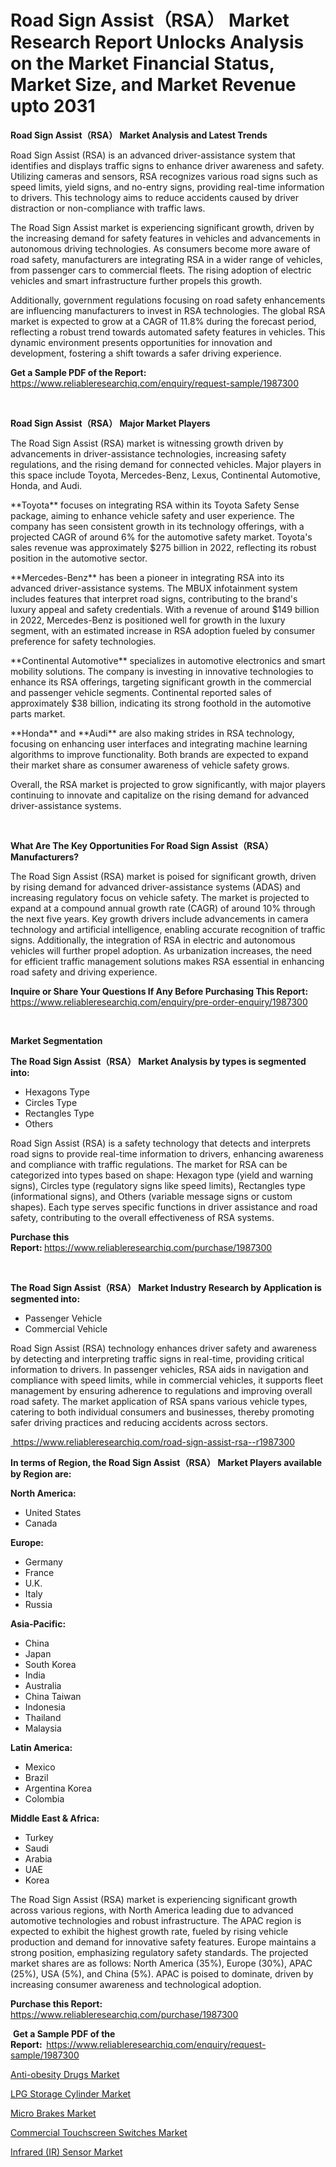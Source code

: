 <p><h1>Road Sign Assist（RSA） Market Research Report Unlocks Analysis on the Market Financial Status, Market Size, and Market Revenue upto 2031</h1></p><p><strong>Road Sign Assist（RSA） Market Analysis and Latest Trends</strong></p>
<p><p>Road Sign Assist (RSA) is an advanced driver-assistance system that identifies and displays traffic signs to enhance driver awareness and safety. Utilizing cameras and sensors, RSA recognizes various road signs such as speed limits, yield signs, and no-entry signs, providing real-time information to drivers. This technology aims to reduce accidents caused by driver distraction or non-compliance with traffic laws.</p><p>The Road Sign Assist market is experiencing significant growth, driven by the increasing demand for safety features in vehicles and advancements in autonomous driving technologies. As consumers become more aware of road safety, manufacturers are integrating RSA in a wider range of vehicles, from passenger cars to commercial fleets. The rising adoption of electric vehicles and smart infrastructure further propels this growth. </p><p>Additionally, government regulations focusing on road safety enhancements are influencing manufacturers to invest in RSA technologies. The global RSA market is expected to grow at a CAGR of 11.8% during the forecast period, reflecting a robust trend towards automated safety features in vehicles. This dynamic environment presents opportunities for innovation and development, fostering a shift towards a safer driving experience.</p></p>
<p><strong>Get a Sample PDF of the Report:&nbsp;</strong> <a href="https://www.reliableresearchiq.com/enquiry/request-sample/1987300?utm_campaign=1106&utm_medium=2&utm_source=Github&utm_content=ia&utm_term=25102024&utm_id=road-sign-assistrsa">https://www.reliableresearchiq.com/enquiry/request-sample/1987300</a></p>
<p>&nbsp;</p>
<p><strong>Road Sign Assist（RSA） Major Market Players</strong></p>
<p><p>The Road Sign Assist (RSA) market is witnessing growth driven by advancements in driver-assistance technologies, increasing safety regulations, and the rising demand for connected vehicles. Major players in this space include Toyota, Mercedes-Benz, Lexus, Continental Automotive, Honda, and Audi.</p><p>**Toyota** focuses on integrating RSA within its Toyota Safety Sense package, aiming to enhance vehicle safety and user experience. The company has seen consistent growth in its technology offerings, with a projected CAGR of around 6% for the automotive safety market. Toyota's sales revenue was approximately $275 billion in 2022, reflecting its robust position in the automotive sector.</p><p>**Mercedes-Benz** has been a pioneer in integrating RSA into its advanced driver-assistance systems. The MBUX infotainment system includes features that interpret road signs, contributing to the brand's luxury appeal and safety credentials. With a revenue of around $149 billion in 2022, Mercedes-Benz is positioned well for growth in the luxury segment, with an estimated increase in RSA adoption fueled by consumer preference for safety technologies.</p><p>**Continental Automotive** specializes in automotive electronics and smart mobility solutions. The company is investing in innovative technologies to enhance its RSA offerings, targeting significant growth in the commercial and passenger vehicle segments. Continental reported sales of approximately $38 billion, indicating its strong foothold in the automotive parts market.</p><p>**Honda** and **Audi** are also making strides in RSA technology, focusing on enhancing user interfaces and integrating machine learning algorithms to improve functionality. Both brands are expected to expand their market share as consumer awareness of vehicle safety grows.</p><p>Overall, the RSA market is projected to grow significantly, with major players continuing to innovate and capitalize on the rising demand for advanced driver-assistance systems.</p></p>
<p>&nbsp;</p>
<p><strong>What Are The Key Opportunities For Road Sign Assist（RSA） Manufacturers?</strong></p>
<p><p>The Road Sign Assist (RSA) market is poised for significant growth, driven by rising demand for advanced driver-assistance systems (ADAS) and increasing regulatory focus on vehicle safety. The market is projected to expand at a compound annual growth rate (CAGR) of around 10% through the next five years. Key growth drivers include advancements in camera technology and artificial intelligence, enabling accurate recognition of traffic signs. Additionally, the integration of RSA in electric and autonomous vehicles will further propel adoption. As urbanization increases, the need for efficient traffic management solutions makes RSA essential in enhancing road safety and driving experience.</p></p>
<p><strong>Inquire or Share Your Questions If Any Before Purchasing This Report:</strong> <a href="https://www.reliableresearchiq.com/enquiry/pre-order-enquiry/1987300?utm_campaign=1106&utm_medium=2&utm_source=Github&utm_content=ia&utm_term=25102024&utm_id=road-sign-assistrsa">https://www.reliableresearchiq.com/enquiry/pre-order-enquiry/1987300</a></p>
<p>&nbsp;</p>
<p><strong>Market Segmentation</strong></p>
<p><strong>The Road Sign Assist（RSA） Market Analysis by types is segmented into:</strong></p>
<p><ul><li>Hexagons Type</li><li>Circles Type</li><li>Rectangles Type</li><li>Others</li></ul></p>
<p><p>Road Sign Assist (RSA) is a safety technology that detects and interprets road signs to provide real-time information to drivers, enhancing awareness and compliance with traffic regulations. The market for RSA can be categorized into types based on shape: Hexagon type (yield and warning signs), Circles type (regulatory signs like speed limits), Rectangles type (informational signs), and Others (variable message signs or custom shapes). Each type serves specific functions in driver assistance and road safety, contributing to the overall effectiveness of RSA systems.</p></p>
<p><strong>Purchase this Report:&nbsp;</strong><a href="https://www.reliableresearchiq.com/purchase/1987300?utm_campaign=1106&utm_medium=2&utm_source=Github&utm_content=ia&utm_term=25102024&utm_id=road-sign-assistrsa">https://www.reliableresearchiq.com/purchase/1987300</a></p>
<p>&nbsp;</p>
<p><strong>The Road Sign Assist（RSA） Market Industry Research by Application is segmented into:</strong></p>
<p><ul><li>Passenger Vehicle</li><li>Commercial Vehicle</li></ul></p>
<p><p>Road Sign Assist (RSA) technology enhances driver safety and awareness by detecting and interpreting traffic signs in real-time, providing critical information to drivers. In passenger vehicles, RSA aids in navigation and compliance with speed limits, while in commercial vehicles, it supports fleet management by ensuring adherence to regulations and improving overall road safety. The market application of RSA spans various vehicle types, catering to both individual consumers and businesses, thereby promoting safer driving practices and reducing accidents across sectors.</p></p>
<p><a href="https://www.reliableresearchiq.com/road-sign-assist-rsa--r1987300?utm_campaign=1106&utm_medium=2&utm_source=Github&utm_content=ia&utm_term=25102024&utm_id=road-sign-assistrsa">&nbsp;https://www.reliableresearchiq.com/road-sign-assist-rsa--r1987300</a></p>
<p><strong>In terms of Region, the Road Sign Assist（RSA） Market Players available by Region are:</strong></p>
<p>
    <p> <strong> North America: </strong>
        <ul>
            <li>United States</li>
            <li>Canada</li>
        </ul>
        </p> 
    <p> <strong> Europe: </strong>
        <ul>
            <li>Germany</li>
            <li>France</li>
            <li>U.K.</li>
            <li>Italy</li>
            <li>Russia</li>
        </ul>
        </p> 
    <p> <strong> Asia-Pacific: </strong>
        <ul>
            <li>China</li>
            <li>Japan</li>
            <li>South Korea</li>
            <li>India</li>
            <li>Australia</li>
            <li>China Taiwan</li>
            <li>Indonesia</li>
            <li>Thailand</li>
            <li>Malaysia</li>
        </ul>
        </p> 
    <p> <strong> Latin America: </strong>
        <ul>
            <li>Mexico</li>
            <li>Brazil</li>
            <li>Argentina Korea</li>
            <li>Colombia</li>
        </ul>
        </p> 
    <p> <strong> Middle East & Africa: </strong>
        <ul>
            <li>Turkey</li>
            <li>Saudi</li>
            <li>Arabia</li>
            <li>UAE</li>
            <li>Korea</li>
        </ul>
    </p>
    </p>
<p><p>The Road Sign Assist (RSA) market is experiencing significant growth across various regions, with North America leading due to advanced automotive technologies and robust infrastructure. The APAC region is expected to exhibit the highest growth rate, fueled by rising vehicle production and demand for innovative safety features. Europe maintains a strong position, emphasizing regulatory safety standards. The projected market shares are as follows: North America (35%), Europe (30%), APAC (25%), USA (5%), and China (5%). APAC is poised to dominate, driven by increasing consumer awareness and technological adoption.</p></p>
<p><strong>Purchase this Report: </strong><a href="https://www.reliableresearchiq.com/purchase/1987300?utm_campaign=1106&utm_medium=2&utm_source=Github&utm_content=ia&utm_term=25102024&utm_id=road-sign-assistrsa">https://www.reliableresearchiq.com/purchase/1987300</a></p>
<p>&nbsp;<strong>Get a Sample PDF of the Report:&nbsp;&nbsp;</strong><a href="https://www.reliableresearchiq.com/enquiry/request-sample/1987300?utm_campaign=1106&utm_medium=2&utm_source=Github&utm_content=ia&utm_term=25102024&utm_id=road-sign-assistrsa">https://www.reliableresearchiq.com/enquiry/request-sample/1987300</a></p>
<p><strong></strong></p>
<p><p><a href="https://github.com/Armeladukagjini693/Market-Research-Report-List-1/blob/main/anti-obesity-drugs-market.md?utm_campaign=1106&utm_medium=2&utm_source=Github&utm_content=ia&utm_term=25102024&utm_id=road-sign-assistrsa">Anti-obesity Drugs Market</a></p><p><a href="https://www.linkedin.com/pulse/emerging-opportunities-challenges-global-lpg-storage-cylinder-4jtsf?utm_campaign=1106&utm_medium=2&utm_source=Github&utm_content=ia&utm_term=25102024&utm_id=road-sign-assistrsa">LPG Storage Cylinder Market</a></p><p><a href="https://issuu.com/reportprime-2/docs/micro-brakes-market-size-2030.pptx_014edb9703363c?utm_campaign=1106&utm_medium=2&utm_source=Github&utm_content=ia&utm_term=25102024&utm_id=road-sign-assistrsa">Micro Brakes Market</a></p><p><a href="https://www.linkedin.com/pulse/commercial-touchscreen-switches-market-global-regional-analysis-sncke?utm_campaign=1106&utm_medium=2&utm_source=Github&utm_content=ia&utm_term=25102024&utm_id=road-sign-assistrsa">Commercial Touchscreen Switches Market</a></p><p><a href="https://github.com/WayneHopkins413/Market-Research-Report-List-1/blob/main/infrared-ir-sensor-market.md?utm_campaign=1106&utm_medium=2&utm_source=Github&utm_content=ia&utm_term=25102024&utm_id=road-sign-assistrsa">Infrared (IR) Sensor Market</a></p></p>